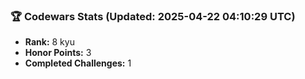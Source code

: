### 🏆 Codewars Stats (Updated: 2025-04-22 04:10:29 UTC)

- **Rank:** 8 kyu
- **Honor Points:** 3
- **Completed Challenges:** 1
